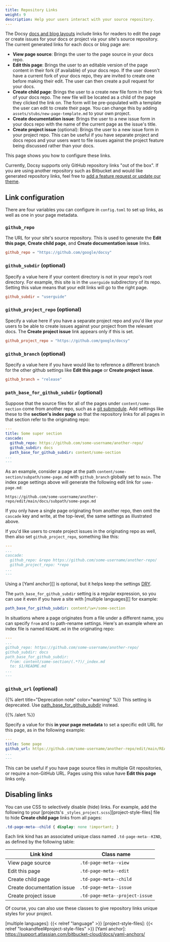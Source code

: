 ```yaml
---
title: Repository Links
weight: 9
description: Help your users interact with your source repository.
---
```


The Docsy [docs and blog layouts](/en/docs/adding-content/content/#adding-docs-and-blog-posts) include links for readers to edit the page or create issues for your docs or project via your site's source repository. The current generated links for each docs or blog page are:

* **View page source**: Brings the user to the page source in your docs repo.
* **Edit this page**: Brings the user to an editable version of the page content in their fork (if available) of your docs repo. If the user doesn't have a current fork of your docs repo, they are invited to create one before making their edit. The user can then create a pull request for your docs.
* **Create child page**: Brings the user to a create new file form in their fork of your docs repo.  The new file will be located as a child of the page they clicked the link on.  The form will be pre-populated with a template the user can edit to create their page.  You can change this by adding `assets/stubs/new-page-template.md` to your own project.
* **Create documentation issue**: Brings the user to a new issue form in your docs repo with the name of the current page as the issue's title.
* **Create project issue** (optional): Brings the user to a new issue form in your project repo. This can be useful if you have separate project and docs repos and your users want to file issues against the project feature being discussed rather than your docs.

This page shows you how to configure these links.

Currently, Docsy supports only GitHub repository links "out of the box". If you are using another repository such as Bitbucket and would like generated repository links, feel free to [add a feature request or update our theme](/en/docs/contribution-guidelines/).

## Link configuration

There are four variables you can configure in `config.toml` to set up links, as well as one in your page metadata.

### `github_repo`

The URL for your site's source repository. This is used to generate the **Edit this page**, **Create child page**, and **Create documentation issue** links.

```toml
github_repo = "https://github.com/google/docsy"
```

### `github_subdir` (optional)

Specify a value here if your content directory is not in your repo's root directory. For example, this site is in the `userguide` subdirectory of its repo. Setting this value means that your edit links will go to the right page.

```toml
github_subdir = "userguide"
```

### `github_project_repo` (optional)

Specify a value here if you have a separate project repo and you'd like your users to be able to create issues against your project from the relevant docs. The **Create project issue** link appears only if this is set.

```toml
github_project_repo = "https://github.com/google/docsy"
```

### `github_branch` (optional)

Specify a value here if you have would like to reference a different branch for the other github settings like **Edit this page** or **Create project issue**.

```toml
github_branch = "release"
```

### `path_base_for_github_subdir` (optional)

Suppose that the source files for all of the pages under `content/some-section`
come from another repo, such as a [git submodule][]. Add settings like these to
the **section's index page** so that the repository links for all pages in that
section refer to the originating repo:

```yaml
---
title: Some super section
cascade:
  github_repo: https://github.com/some-username/another-repo/
  github_subdir: docs
  path_base_for_github_subdir: content/some-section
...
---
```

As an example, consider a page at the path
`content/some-section/subpath/some-page.md` with `github_branch` globally set to
`main`. The index page settings above will generate the following edit link for
`some-page.md`:

```nocode
https://github.com/some-username/another-repo/edit/main/docs/subpath/some-page.md
```

If you only have a single page originating from another repo, then omit the
`cascade` key and write, at the top-level, the same settings as illustrated
above.

If you'd like users to create project issues in the originating repo as well,
then also set `github_project_repo`, something like this:

```yaml
---
...
cascade:
  github_repo: &repo https://github.com/some-username/another-repo/
  github_project_repo: *repo
...
---
```

Using a [Yaml anchor][] is optional, but it helps keep the settings [DRY][].

The `path_base_for_github_subdir` setting is a regular expression, so you can
use it even if you have a site with [multiple languages][] for example:

```yaml
path_base_for_github_subdir: content/\w+/some-section
```

In situations where a page originates from a file under a different name, you
can specify `from` and `to` path-rename settings. Here's an example where an
index file is named `README.md` in the originating repo:

```yaml
---
...
github_repo: https://github.com/some-username/another-repo/
github_subdir: docs
path_base_for_github_subdir:
  from: content/some-section/(.*?)/_index.md
  to: $1/README.md
...
---
```

### `github_url` (optional)

{{% alert title="Deprecation note" color="warning" %}}
  This setting is deprecated. Use [path_base_for_github_subdir][] instead.

  [path_base_for_github_subdir]: #path_base_for_github_subdir-optional
{{% /alert %}}

Specify a value for this **in your page metadata** to set a specific edit URL for this page, as in the following example:

```yaml
---
title: Some page
github_url: https://github.com/some-username/another-repo/edit/main/README.md
...
---
```

This can be useful if you have page source files in multiple Git repositories,
or require a non-GitHub URL. Pages using this value have **Edit this page**
links only.

## Disabling links

You can use CSS to selectively disable (hide) links. For example, add the
following to your [projects's `_styles_project.scss`][project-style-files] file
to hide **Create child page** links from all pages:

```scss
.td-page-meta--child { display: none !important; }
```

Each link kind has an associated unique class named `.td-page-meta--KIND`, as
defined by the following table:

Link kind | Class name
--- | ---
View page source | `.td-page-meta--view`
Edit this page | `.td-page-meta--edit`
Create child page | `.td-page-meta--child`
Create documentation issue | `.td-page-meta--issue`
Create project issue | `.td-page-meta--project-issue`

Of course, you can also use these classes to give repository links unique styles
for your project.

[DRY]: https://en.wikipedia.org/wiki/Don%27t_repeat_yourself
[git submodule]: https://git-scm.com/book/en/v2/Git-Tools-Submodules
[multiple languages]: {{< relref "language" >}}
[project-style-files]: {{< relref "lookandfeel#project-style-files" >}}
[Yaml anchor]: https://support.atlassian.com/bitbucket-cloud/docs/yaml-anchors/
